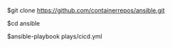 
$git clone https://github.com/containerrepos/ansible.git

$cd ansible

$ansible-playbook plays/cicd.yml
